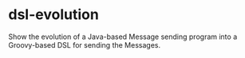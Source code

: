 dsl-evolution
=============

Show the evolution of a Java-based Message sending program into a Groovy-based DSL for sending the Messages. 
